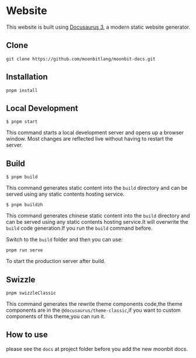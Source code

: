 # Website

This website is built using [Docusaurus 3](https://docusaurus.io/), a modern static website generator.

## Clone

```
git clone https://github.com/moonbitlang/moonbit-docs.git
```

## Installation

```
pnpm install
```

## Local Development

```
$ pnpm start
```

This command starts a local development server and opens up a browser window. Most changes are reflected live without having to restart the server.

## Build

```
$ pnpm build
```

This command generates static content into the `build` directory and can be served using any static contents hosting service.

```
$ pnpm buildzh
```

This command generates chinese static content into the `build` directory and can be served using any static contents hosting service.It will overwrite the `build` code generation.If you run the `build` command before.

Switch to the `build` folder and then you can use:

```shell
pnpm run serve
```

To start the production server after build.

## Swizzle

```shell
pnpm swizzleClassic
```

This command generates the rewrite theme components code,the theme components are in the `@docusaurus/theme-classic`,if you want to custom components of this theme,you can run it.

## How to use

please see the `docs` at project folder before you add the new moonbit docs.
